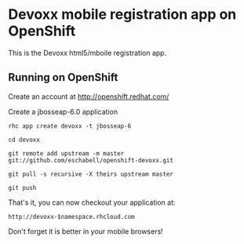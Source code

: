 Devoxx mobile registration app on OpenShift
===========================================

This is the Devoxx html5/mboile registration app.

Running on OpenShift
--------------------

Create an account at http://openshift.redhat.com/

Create a jbosseap-6.0 application

    rhc app create devoxx -t jbosseap-6 
    
    cd devoxx
    
    git remote add upstream -m master git://github.com/eschabell/openshift-devoxx.git
    
    git pull -s recursive -X theirs upstream master
    
    git push

That's it, you can now checkout your application at:

    http://devoxx-$namespace.rhcloud.com

Don't forget it is better in your mobile browsers!
